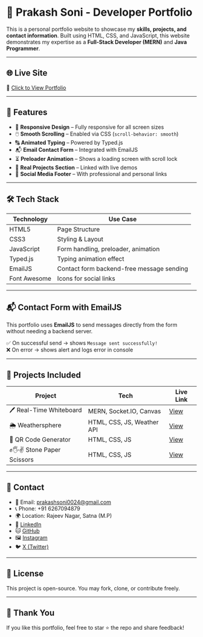 
# 💼 Prakash Soni - Developer Portfolio

This is a personal portfolio website to showcase my **skills, projects, and contact information**. Built using HTML, CSS, and JavaScript, this website demonstrates my expertise as a **Full-Stack Developer (MERN)** and **Java Programmer**.

---

## 🌐 Live Site

🔗 [Click to View Portfolio](https://prakash-portfolio-pi.vercel.app/)  


---

## 🚀 Features

- 🎯 **Responsive Design** – Fully responsive for all screen sizes
- 🖱️ **Smooth Scrolling** – Enabled via CSS (`scroll-behavior: smooth`)
- 🔠 **Animated Typing** – Powered by Typed.js
- 📬 **Email Contact Form** – Integrated with EmailJS
- ⏳ **Preloader Animation** – Shows a loading screen with scroll lock
- 🧠 **Real Projects Section** – Linked with live demos
- 🔗 **Social Media Footer** – With professional and personal links

---

## 🛠️ Tech Stack

| Technology | Use Case |
|------------|----------|
| HTML5 | Page Structure |
| CSS3 | Styling & Layout |
| JavaScript | Form handling, preloader, animation |
| Typed.js | Typing animation effect |
| EmailJS | Contact form backend-free message sending |
| Font Awesome | Icons for social links |

---

## 📬 Contact Form with EmailJS

This portfolio uses **EmailJS** to send messages directly from the form without needing a backend server.


✅ On successful send → shows `Message sent successfully!`  
❌ On error → shows alert and logs error in console



---

## 📁 Projects Included

| Project | Tech | Live Link |
|--------|------|-----------|
| 🖊️ Real-Time Whiteboard | MERN, Socket.IO, Canvas | [View](https://whiteboard-web-ivory.vercel.app) |
| 🌦️ Weathersphere | HTML, CSS, JS, Weather API | [View](https://weather-app-xqhe.vercel.app) |
| 🔳 QR Code Generator | HTML, CSS, JS | [View](https://qr-code-generator-psi-cyan.vercel.app) |
| ✊🖐✌️ Stone Paper Scissors | HTML, CSS, JS | [View](https://stone-paper-scissor-smoky-six.vercel.app) |

---

## 📱 Contact

- 📧 Email: [prakashsoni0024@gmail.com](mailto:prakashsoni0024@gmail.com)
- 📞 Phone: +91 6267094879
- 🌍 Location: Rajeev Nagar, Satna (M.P)
- 🔗 [LinkedIn](https://www.linkedin.com/in/prakash-soni0024/)
- 🐱 [GitHub](https://github.com/prakashsoni0024)
- 🖼️ [Instagram](https://www.instagram.com/prakashsoni08/)
- 🐦 [X (Twitter)](https://x.com/Prakashsoni0024)

---

## 🪪 License

This project is open-source. You may fork, clone, or contribute freely.

---

## 🙌 Thank You

If you like this portfolio, feel free to star ⭐ the repo and share feedback!
